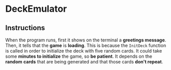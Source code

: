 # DeckEmulator
## Instructions
When the program runs, first it shows on the terminal a **greetings message**. Then, it tells that the **game** is **loading**. This is because the `InitDeck` function is called in order to initialize the deck with five random cards. It could take some **minutes to initialize** the game, so **be patient**. It depends on the **random** **cards** that are being generated and that those cards **don't repeat**.
